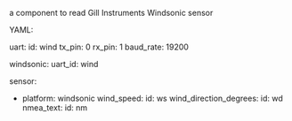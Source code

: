 a component to read Gill Instruments Windsonic sensor



YAML:

uart:
  id: wind
  tx_pin: 0
  rx_pin: 1
  baud_rate: 19200    


windsonic:
  uart_id: wind

sensor:
  - platform: windsonic
    wind_speed:
      id: ws
    wind_direction_degrees:
      id: wd
    nmea_text:
      id: nm
